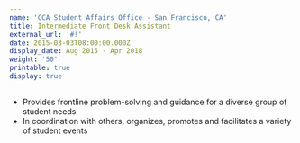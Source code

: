 ```yaml
---
name: 'CCA Student Affairs Office - San Francisco, CA'
title: Intermediate Front Desk Assistant
external_url: '#!'
date: 2015-03-03T08:00:00.000Z
display_date: Aug 2015 - Apr 2018
weight: '50'
printable: true
display: true
---
```

* Provides frontline problem-solving and guidance for a diverse group of student needs
* In coordination with others, organizes, promotes and facilitates a variety of student events
